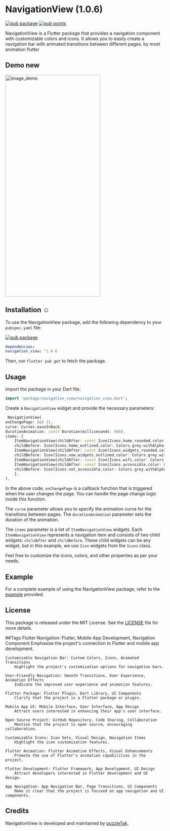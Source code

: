 # NavigationView (1.0.6)

[![pub package](https://img.shields.io/pub/v/navigation_view.svg)](https://pub.dev/packages/navigation_view)
[![pub points](https://img.shields.io/pub/points/navigation_view?color=2E8B57&label=pub%20points)](https://pub.dev/packages/navigation_view/score)



NavigationView is a Flutter package that provides a navigation component with customizable
colors and icons. It allows you to easily create a navigation bar with animated transitions between
different pages.
by most animation flutter

## Demo new

<img src="https://github.com/PuzzleTakX/navigation_view/blob/master/demo/3.gif?raw=true" alt="image_demo" width="300" height="700">

## Installation ☺

To use the NavigationView package, add the following dependency to your `pubspec.yaml`
file:

[![pub package](https://img.shields.io/pub/v/navigation_view.svg)](https://pub.dev/packages/navigation_view)
```yaml
dependencies: 
navigation_view: ^1.0.6
```
Then, run `flutter pub get` to fetch the package.

## Usage

Import the package in your Dart file:

```dart
import 'package:navigation_view/navigation_view.dart';
```

Create a `NavigationView` widget and provide the necessary parameters:

```dart
 NavigationView(
onChangePage: (c) {},
curve: Curves.easeInBack,
durationAnimation: const Duration(milliseconds: 400),
items: [
    ItemNavigationView(childAfter: const Icon(Icons.home_rounded,color: Colors.blue,size: 30,),
    childBefore: Icon(Icons.home_outlined,color: Colors.grey.withAlpha(60),size: 30,)),
    ItemNavigationView(childAfter: const Icon(Icons.widgets_rounded,color: Colors.blue,size: 30,),
    childBefore: Icon(Icons.now_widgets_outlined,color: Colors.grey.withAlpha(60),size: 30,)),
    ItemNavigationView(childAfter: const Icon(Icons.wifi,color: Colors.blue,size: 30,),childBefore: Icon(Icons.wifi_lock,color: Colors.grey.withAlpha(60),size: 30,)),
    ItemNavigationView(childAfter: const Icon(Icons.accessible,color: Colors.blue,size: 30,),
    childBefore: Icon(Icons.not_accessible,color: Colors.grey.withAlpha(60),size: 30,)),
    ],
),
```

In the above code, `onChangePage` is a callback function that is triggered when the user changes the
page. You can handle the page change logic inside this function.

The `curve` parameter allows you to specify the animation curve for the transitions between pages.
The `durationAnimation` parameter sets the duration of the animation.

The `items` parameter is a list of `ItemNavigationView` widgets. Each `ItemNavigationView`
represents a navigation item and consists of two child widgets: `childAfter` and `childBefore`.
These child widgets can be any widget, but in this example, we use `Icon` widgets from the `Icons`
class.

Feel free to customize the icons, colors, and other properties as per your needs.

## Example

For a complete example of using the NavigationView package, refer to
the [example](https://github.com/PuzzleTakX/navigation_view/tree/master/example) provided.

## License

This package is released under the MIT License. See the [LICENSE](https://github.com/PuzzleTakX/navigation_view/blob/master/LICENSE)
file for more details.

##Tags
    Flutter Navigation: Flutter, Mobile App Development, Navigation Component
        Emphasize the project's connection to Flutter and mobile app development.

    Customizable Navigation Bar: Custom Colors, Icons, Animated Transitions
        Highlight the project's customization options for navigation bars.

    User-Friendly Navigation: Smooth Transitions, User Experience, Animation Effects
        Indicate the improved user experience and animation features.

    Flutter Package: Flutter Plugin, Dart Library, UI Components
        Clarify that the project is a Flutter package or plugin.

    Mobile App UI: Mobile Interface, User Interface, App Design
        Attract users interested in enhancing their app's user interface.

    Open Source Project: GitHub Repository, Code Sharing, Collaboration
        Mention that the project is open source, encouraging collaboration.

    Customizable Icons: Icon Sets, Visual Design, Navigation Items
        Highlight the icon customization features.

    Flutter Animation: Flutter Animation Effects, Visual Enhancements
        Promote the use of Flutter's animation capabilities in the project.

    Flutter Development: Flutter Framework, App Development, UI Design
        Attract developers interested in Flutter development and UI design.

    App Navigation: App Navigation Bar, Page Transitions, UI Components
        Make it clear that the project is focused on app navigation and UI components.

## Credits

NavigationView is developed and maintained by [puzzleTak](https://github.com/PuzzleTakX).
